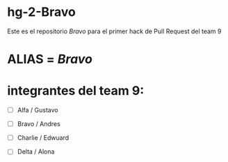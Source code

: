 # hg-2-Bravo

Este es el repositorio *Bravo* para el primer hack de Pull Request del team 9

# ALIAS = *Bravo*

# integrantes del team 9:

- [ ] Alfa / Gustavo
- [ ] Bravo / Andres
- [ ] Charlie / Edwuard
- [ ] Delta / Alona


